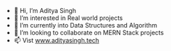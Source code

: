 - 👋 Hi, I’m Aditya Singh
- 👀 I’m interested in Real world projects
- 🌱 I’m currently into Data Structures and Algorithm
- 💞️ I’m looking to collaborate on MERN Stack projects
- 📫 Vist www.adityasingh.tech

<!---
adiii21/adiii21 is a ✨ special ✨ repository because its `README.md` (this file) appears on your GitHub profile.
You can click the Preview link to take a look at your changes.
--->

